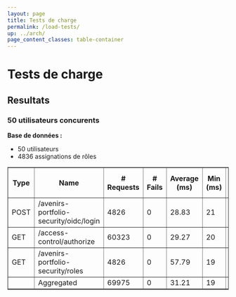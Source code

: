 ```yaml
---
layout: page
title: Tests de charge
permalink: /load-tests/
up: ../arch/
page_content_classes: table-container
---
```



# Tests de charge

## Resultats

### 50 utilisateurs concurents
**Base de données :**
* 50 utilisateurs
* 4836 assignations de rôles

<table border="1">
  <thead>
    <tr>
      <th>Type</th>
      <th>Name</th>
      <th># Requests</th>
      <th># Fails</th>
      <th>Average (ms)</th>
      <th>Min (ms)</th>
      <th>Max (ms)</th>
      <th>Average size (bytes)</th>
      <th>RPS</th>
      <th>Failures/s</th>
    </tr>
  </thead>
  <tbody>
    <tr>
      <td>POST</td>
      <td>/avenirs-portfolio-security/oidc/login</td>
      <td>4826</td>
      <td>0</td>
      <td>28.83</td>
      <td>21</td>
      <td>322</td>
      <td>41</td>
      <td>20.14</td>
      <td>0</td>
    </tr>
    <tr>
      <td>GET</td>
      <td>/access-control/authorize</td>
      <td>60323</td>
      <td>0</td>
      <td>29.27</td>
      <td>20</td>
      <td>258</td>
      <td>148.25</td>
      <td>251.74</td>
      <td>0</td>
    </tr>
    <tr>
      <td>GET</td>
      <td>/avenirs-portfolio-security/roles</td>
      <td>4826</td>
      <td>0</td>
      <td>57.79</td>
      <td>19</td>
      <td>369</td>
      <td>65327.46</td>
      <td>20.14</td>
      <td>0</td>
    </tr>
    <tr>
      <td></td>
      <td>Aggregated</td>
      <td>69975</td>
      <td>0</td>
      <td>31.21</td>
      <td>19</td>
      <td>369</td>
      <td>4636.1</td>
      <td>292.02</td>
      <td>0</td>
    </tr>
  </tbody>
</table>
